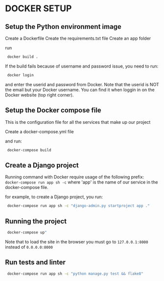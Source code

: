 # DOCKER SETUP

## Setup the Python environment image

Create a Dockerfile
Create the requirements.txt file
Create an app folder

run

``` bash
 docker build .
```

If the build fails because of username and password issue, you need to run:

``` bash
 docker login
```

and enter the userid and password from Docker. Note that the userid is NOT
the email but your Docker username. You can find it when loggin in on the
Docker website (top right corner).

## Setup the Docker compose file

This is the configuration file for all the services that make up our project

Create a docker-compose.yml file

and run:

``` bash
 docker-compose build
```

## Create a Django project

Running command with Docker require usage of the following prefix:
`docker-compose run app sh -c` where 'app' is the name of our service in the docker-compose file.

for example, to create a Django project, you run:

``` bash
 docker-compose run app sh -c "django-admin.py startproject app ."
```

## Running the project

``` bash
 docker-compose up"
```

Note that to load the site in the browser you must go to `127.0.0.1:8000` instead of `0.0.0.0:8000`

## Run tests and linter

``` bash
 docker-compose run app sh -c "python manage.py test && flake8"
```

